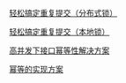 [轻松搞定重复提交（分布式锁）](https://blog.battcn.com/2018/06/13/springboot/v2-cache-redislock/)

[轻松搞定重复提交（本地锁）](https://blog.battcn.com/2018/06/12/springboot/v2-cache-locallock/)

[高并发下接口幂等性解决方案](https://www.cnblogs.com/linjiqin/p/9678022.html)

[幂等的实现方案](https://mp.weixin.qq.com/s/p67s6MYVEMEPHQbUbDd9YQ)